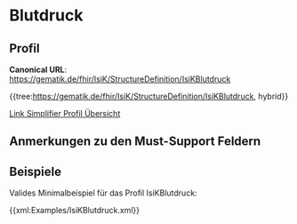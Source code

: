 # Blutdruck

## Profil

**Canonical URL**: https://gematik.de/fhir/IsiK/StructureDefinition/IsiKBlutdruck

{{tree:https://gematik.de/fhir/IsiK/StructureDefinition/IsiKBlutdruck, hybrid}}

[Link Simplifier Profil Übersicht](https://gematik.de/fhir/IsiK/StructureDefinition/IsiKBlutdruck)

## Anmerkungen zu den Must-Support Feldern

## Beispiele

Valides Minimalbeispiel für das Profil IsiKBlutdruck:

{{xml:Examples/IsiKBlutdruck.xml}}
